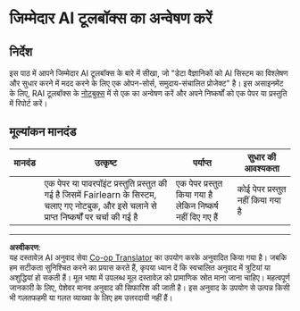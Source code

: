 <!--
CO_OP_TRANSLATOR_METADATA:
{
  "original_hash": "dbda60e7b1fe5f18974e7858eff0004e",
  "translation_date": "2025-09-03T23:31:36+00:00",
  "source_file": "1-Introduction/3-fairness/assignment.md",
  "language_code": "hi"
}
-->
# जिम्मेदार AI टूलबॉक्स का अन्वेषण करें

## निर्देश

इस पाठ में आपने जिम्मेदार AI टूलबॉक्स के बारे में सीखा, जो "डेटा वैज्ञानिकों को AI सिस्टम का विश्लेषण और सुधार करने में मदद करने के लिए एक ओपन-सोर्स, समुदाय-संचालित प्रोजेक्ट" है। इस असाइनमेंट के लिए, RAI टूलबॉक्स के [नोटबुक्स](https://github.com/microsoft/responsible-ai-toolbox/blob/main/notebooks/responsibleaidashboard/getting-started.ipynb) में से एक का अन्वेषण करें और अपने निष्कर्षों को एक पेपर या प्रस्तुति में रिपोर्ट करें।

## मूल्यांकन मानदंड

| मानदंड | उत्कृष्ट | पर्याप्त | सुधार की आवश्यकता |
| -------- | --------- | -------- | ----------------- |
|          | एक पेपर या पावरपॉइंट प्रस्तुति प्रस्तुत की गई है जिसमें Fairlearn के सिस्टम, चलाए गए नोटबुक, और इसे चलाने से प्राप्त निष्कर्षों पर चर्चा की गई है | एक पेपर प्रस्तुत किया गया है लेकिन निष्कर्ष नहीं दिए गए हैं | कोई पेपर प्रस्तुत नहीं किया गया है |

---

**अस्वीकरण**:  
यह दस्तावेज़ AI अनुवाद सेवा [Co-op Translator](https://github.com/Azure/co-op-translator) का उपयोग करके अनुवादित किया गया है। जबकि हम सटीकता सुनिश्चित करने का प्रयास करते हैं, कृपया ध्यान दें कि स्वचालित अनुवाद में त्रुटियां या अशुद्धियां हो सकती हैं। मूल भाषा में उपलब्ध मूल दस्तावेज़ को प्रामाणिक स्रोत माना जाना चाहिए। महत्वपूर्ण जानकारी के लिए, पेशेवर मानव अनुवाद की सिफारिश की जाती है। इस अनुवाद के उपयोग से उत्पन्न किसी भी गलतफहमी या गलत व्याख्या के लिए हम उत्तरदायी नहीं हैं।